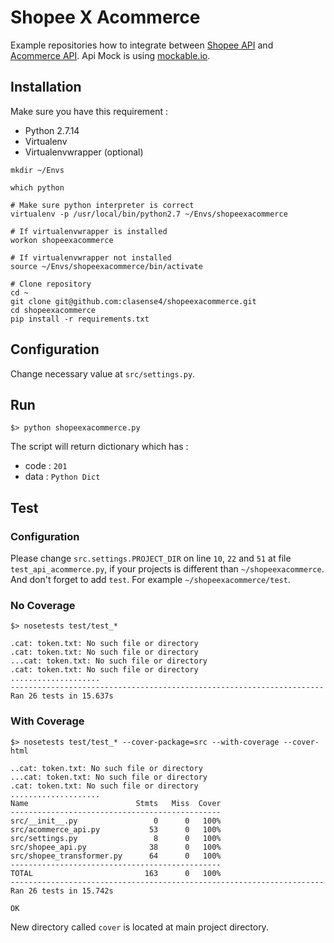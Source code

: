 # Shopee X Acommerce

Example repositories how to integrate between [Shopee API](https://partner.shopeemobile.com) and [Acommerce API](https://acommerce.atlassian.net/wiki/spaces/PA/pages). Api Mock is using [mockable.io](mockable.io).

## Installation

Make sure you have this requirement :

- Python 2.7.14
- Virtualenv
- Virtualenvwrapper (optional)

```shell
mkdir ~/Envs

which python

# Make sure python interpreter is correct
virtualenv -p /usr/local/bin/python2.7 ~/Envs/shopeexacommerce

# If virtualenvwrapper is installed
workon shopeexacommerce

# If virtualenvwrapper not installed
source ~/Envs/shopeexacommerce/bin/activate

# Clone repository
cd ~
git clone git@github.com:clasense4/shopeexacommerce.git
cd shopeexacommerce
pip install -r requirements.txt
```

## Configuration

Change necessary value at `src/settings.py`.

## Run

```
$> python shopeexacommerce.py
```
The script will return dictionary which has :
- code : `201`
- data : `Python Dict`

## Test

### Configuration

Please change `src.settings.PROJECT_DIR` on line `10`, `22` and `51` at file `test_api_acommerce.py`,
if your projects is different than `~/shopeexacommerce`. And don't forget to add `test`. For example
`~/shopeexacommerce/test`.

### No Coverage

```
$> nosetests test/test_*

.cat: token.txt: No such file or directory
.cat: token.txt: No such file or directory
...cat: token.txt: No such file or directory
.cat: token.txt: No such file or directory
....................
----------------------------------------------------------------------
Ran 26 tests in 15.637s
```

### With Coverage

```
$> nosetests test/test_* --cover-package=src --with-coverage --cover-html

..cat: token.txt: No such file or directory
...cat: token.txt: No such file or directory
.cat: token.txt: No such file or directory
....................
Name                        Stmts   Miss  Cover
-----------------------------------------------
src/__init__.py                 0      0   100%
src/acommerce_api.py           53      0   100%
src/settings.py                 8      0   100%
src/shopee_api.py              38      0   100%
src/shopee_transformer.py      64      0   100%
-----------------------------------------------
TOTAL                         163      0   100%
----------------------------------------------------------------------
Ran 26 tests in 15.742s

OK
```

New directory called `cover` is located at main project directory.